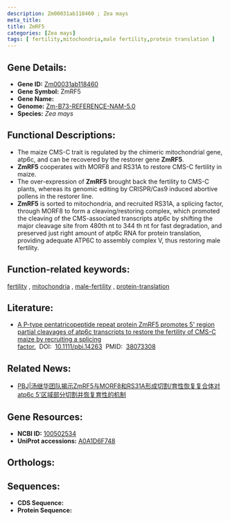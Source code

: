 ```yaml
---
description: Zm00031ab118460 ; Zea mays
meta_title:
title: ZmRF5
categories: [Zea mays]
tags: [ fertility,mitochondria,male fertility,protein translation ]
---
```


## Gene Details:
- **Gene ID:**	[Zm00031ab118460](https://www.maizegdb.org/gene_center/gene/Zm00031ab118460)
- **Gene Symbol:** ZmRF5
- **Gene Name:** 
- **Genome:** [Zm-B73-REFERENCE-NAM-5.0](https://www.maizegdb.org/genome/assembly/Zm-B73-REFERENCE-NAM-5.0)
- **Species:** *Zea mays*

## Functional Descriptions:
   - The maize CMS-C trait is regulated by the chimeric mitochondrial gene, atp6c, and can be recovered by the restorer gene **ZmRF5**.
   - **ZmRF5** cooperates with MORF8 and RS31A to restore CMS-C fertility in maize.
   - The over-expression of **ZmRF5** brought back the fertility to CMS-C plants, whereas its genomic editing by CRISPR/Cas9 induced abortive pollens in the restorer line.
   - **ZmRF5** is sorted to mitochondria, and recruited RS31A, a splicing factor, through MORF8 to form a cleaving/restoring complex, which promoted the cleaving of the CMS-associated transcripts atp6c by shifting the major cleavage site from 480th nt to 344 th nt for fast degradation, and preserved just right amount of atp6c RNA for protein translation, providing adequate ATP6C to assembly complex V, thus restoring male fertility.

## Function-related keywords:
[fertility](/tags/fertility/)&nbsp;,&nbsp;[mitochondria](/tags/mitochondria/)&nbsp;,&nbsp;[male-fertility](/tags/male-fertility/)&nbsp;,&nbsp;[protein-translation](/tags/protein-translation/)

## Literature:
   - [A P-type pentatricopeptide repeat protein ZmRF5 promotes 5&#x27; region partial cleavages of atp6c transcripts to restore the fertility of CMS-C maize by recruiting a splicing factor.]( https://onlinelibrary.wiley.com/doi/10.1111/pbi.14263)&nbsp;&nbsp;DOI:&nbsp;&nbsp;[10.1111/pbi.14263](https://onlinelibrary.wiley.com/doi/10.1111/pbi.14263)&nbsp;&nbsp;PMID:&nbsp;&nbsp;[38073308](https://pubmed.ncbi.nlm.nih.gov/38073308/)

## Related News:
   - [PBJ|汤继华团队揭示ZmRF5与MORF8和RS31A形成切割/育性恢复复合体对atp6c 5&#39;区域部分切割并恢复育性的机制](https://mp.weixin.qq.com/s?__biz=Mzg3MDEwNDEyMg==&mid=2247560860&idx=1&sn=204b69d4753a699f86001548dda246c7&chksm=cfc1326276b83178e0ab156fa364ab373bae78dceda0ac1470866658ee426b79979e615247e8&scene=27#wechat_redirect)

## Gene Resources:
- **NCBI ID:** [100502534](https://www.ncbi.nlm.nih.gov/gene/?term=100502534)
- **UniProt accessions:** [A0A1D6F748](https://www.uniprot.org/uniprotkb/A0A1D6F748/entry)

## Orthologs:

## Sequences:
- **CDS Sequence:**
- **Protein Sequence:**
